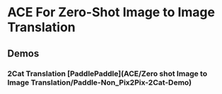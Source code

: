 # ACE For Zero-Shot Image to Image Translation

## Demos

### 2Cat Translation [PaddlePaddle](ACE/Zero shot Image to Image Translation/Paddle-Non_Pix2Pix-2Cat-Demo)
